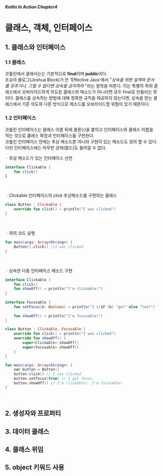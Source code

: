 ##### Kotlin In Action Chapter4
# 클래스, 객체, 인터페이스 


## 1. 클래스와 인터페이스

### 1.1 클래스

코틀린에서 클래서는는 기본적으로 **final**이며 **public**이다.<br>
조슈아 블로그(Joshua Block)가 쓴 'Effective Java'에서 "*상속을 위한 설계와 문서를 갖추거나, 그럴 수 없다면 상속을 금지하라* "라는 철학을 따른다. 이는 특별히 하위 클래스에서 오버라이드하게 의도된 클래스와 메소드가 아니라면 모두 final로 만들라는 뜻이다. 클래스를 상속하는 방법에 대해 정확한 규칙을 제공하지 않는다면, 상속을 받는 클래스에서 기존 의도와 다른 방식으로 메소드를 오바라이드할 위험이 있기 때문이다.<br>

### 1.2 인터페이스
코틀린 인터페이스는 클래스 이름 뒤에 콜론(**:**)을 붙이고 인터페이스와 클래스 이름을 적는 것으로 클래스 확장과 인터페이스를 구현한다.<br>
코틀린 인터페이스 안에는 추상 메소드뿐 아니라 구현이 있는 메소드도 정의 할 수 있다. 다만 인터페이스에는 아무런 상태(필드)도 들어갈 수 없다.
<br>

ㆍ추상 메소드가 있는 인터페이스 선언

```kotlin
interface Clickable {
    fun click()
}
```
<br>

ㆍClickable 인터페이스의 click 추상메소드를 구현하는 클래스
```kotlin
class Button : Clickable {
    override fun click() = println("I was clicked")
}
```
<br>

ㆍ위의 코드 실행
```kotlin
fun main(args: Array<String>) {
    Button().click() //I was clicked
}
```
<br>

ㆍ상속한 다중 인터페이스 메소드 구현

```kotlin
interface Clickable {
    fun click()
    fun showOff() = println("I'm clickable!")
}
 
interface Focusable {
    fun setFocus(b: Boolean) = println("I ${if (b) "got" else "lost"} focus.")
 
    fun showOff() = println("I'm focusable!")
}

class Button : Clickable, Focusable {
    override fun click() = println("I was clicked")
    override fun showOff() {
        super<Clickable>.showOff()
        super<Focusable>.showOff()
    }
}

fun main(args: Array<String>) {
    var button = Button()
    button.click() // I was clicked
    button.setFocus(true) // I got focus.
    button.showOff() // I'm clickable!  I'm focusable!
}
```
<br>

## 2. 생성자와 프로퍼티

## 3. 데이터 클래스

## 4. 클래스 위임

## 5. object 키워드 사용
